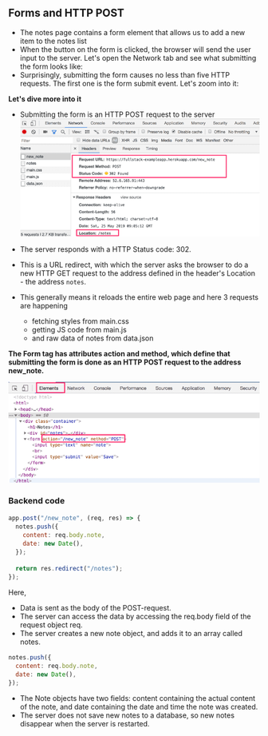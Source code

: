 ## Forms and HTTP POST

- The notes page contains a form element that allows us to add a new item to the notes list
- When the button on the form is clicked, the browser will send the user input to the server. Let's open the Network tab and see what submitting the form looks like:
- Surprisingly, submitting the form causes no less than five HTTP requests. The first one is the form submit event. Let's zoom into it:

**Let's dive more into it**

- Submitting the form is an HTTP POST request to the server
  <img src="./Forms and HTTP POST 1.png">

- The server responds with a HTTP Status code: 302.
- This is a URL redirect, with which the server asks the browser to do a new HTTP GET request to the address defined in the header's Location - the address `notes`.
- This generally means it reloads the entire web page and here 3 requests are happening

  - fetching styles from main.css
  - getting JS code from main.js
  - and raw data of notes from data.json

**The Form tag has attributes action and method, which define that submitting the form is done as an HTTP POST request to the address new_note.**

<img src="./Forms and HTTP POST 2.PNG">

### **Backend code**

```js
app.post("/new_note", (req, res) => {
  notes.push({
    content: req.body.note,
    date: new Date(),
  });

  return res.redirect("/notes");
});
```

Here,

- Data is sent as the body of the POST-request.
- The server can access the data by accessing the req.body field of the request object req.
- The server creates a new note object, and adds it to an array called notes.

```js
notes.push({
  content: req.body.note,
  date: new Date(),
});
```

- The Note objects have two fields: content containing the actual content of the note, and date containing the date and time the note was created.
- The server does not save new notes to a database, so new notes disappear when the server is restarted.
